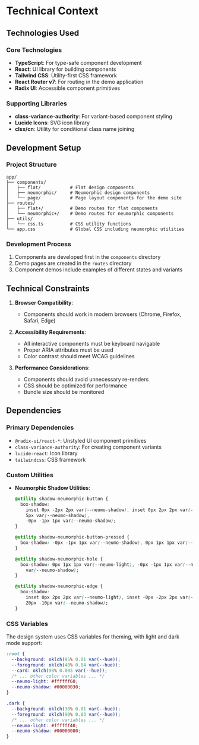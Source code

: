 # Technical Context

## Technologies Used

### Core Technologies
- **TypeScript**: For type-safe component development
- **React**: UI library for building components
- **Tailwind CSS**: Utility-first CSS framework
- **React Router v7**: For routing in the demo application
- **Radix UI**: Accessible component primitives

### Supporting Libraries
- **class-variance-authority**: For variant-based component styling
- **Lucide Icons**: SVG icon library
- **clsx/cn**: Utility for conditional class name joining

## Development Setup

### Project Structure
```
app/
├── components/
│   ├── flat/           # Flat design components
│   ├── neumorphic/     # Neumorphic design components
│   └── page/           # Page layout components for the demo site
├── routes/
│   ├── flat+/          # Demo routes for flat components
│   └── neumorphic+/    # Demo routes for neumorphic components
├── utils/
│   └── css.ts          # CSS utility functions
└── app.css             # Global CSS including neumorphic utilities
```

### Development Process
1. Components are developed first in the `components` directory
2. Demo pages are created in the `routes` directory
3. Component demos include examples of different states and variants

## Technical Constraints

1. **Browser Compatibility**: 
   - Components should work in modern browsers (Chrome, Firefox, Safari, Edge)

2. **Accessibility Requirements**:
   - All interactive components must be keyboard navigable
   - Proper ARIA attributes must be used
   - Color contrast should meet WCAG guidelines

3. **Performance Considerations**:
   - Components should avoid unnecessary re-renders
   - CSS should be optimized for performance
   - Bundle size should be monitored

## Dependencies

### Primary Dependencies
- `@radix-ui/react-*`: Unstyled UI component primitives
- `class-variance-authority`: For creating component variants
- `lucide-react`: Icon library
- `tailwindcss`: CSS framework

### Custom Utilities
- **Neumorphic Shadow Utilities**:
  ```css
  @utility shadow-neumorphic-button {
    box-shadow:
      inset 0px -2px 2px var(--neumo-shadow), inset 0px 2px 2px var(--neumo-light), 0px 2px
      5px var(--neumo-shadow),
      -0px -1px 1px var(--neumo-shadow);
  }

  @utility shadow-neumorphic-button-pressed {
    box-shadow: -0px -1px 1px var(--neumo-shadow), 0px 1px 1px var(--neumo-light);
  }

  @utility shadow-neumorphic-hole {
    box-shadow: 0px 1px 1px var(--neumo-light), -0px -1px 1px var(--neumo-shadow), inset 0px 1px 1px
      var(--neumo-shadow);
  }

  @utility shadow-neumorphic-edge {
    box-shadow:
      inset 0px 2px 2px var(--neumo-light), inset -0px -2px 2px var(--neumo-shadow), 0px 20px
      20px -10px var(--neumo-shadow);
  }
  ```

### CSS Variables
The design system uses CSS variables for theming, with light and dark mode support:
```css
:root {
  --background: oklch(95% 0.01 var(--hue));
  --foreground: oklch(40% 0.04 var(--hue));
  --card: oklch(98% 0.005 var(--hue));
  /* ... other color variables ... */
  --neumo-light: #ffffff60;
  --neumo-shadow: #00000030;
}

.dark {
  --background: oklch(30% 0.01 var(--hue));
  --foreground: oklch(90% 0.03 var(--hue));
  /* ... other color variables ... */
  --neumo-light: #ffffff40;
  --neumo-shadow: #00000080;
}
``` 